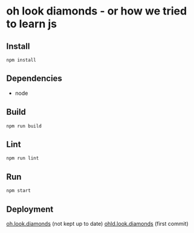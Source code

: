 oh look diamonds - or how we tried to learn js
==============================================

## Install

`npm install`

## Dependencies

* node

## Build

`npm run build`

## Lint

`npm run lint`

## Run

`npm start`

## Deployment

[oh.look.diamonds](http://oh.look.diamonds) (not kept up to date)
[ohld.look.diamonds](http://oldohld.herokuapp.com/oh/) (first commit)
